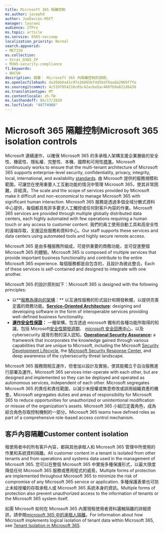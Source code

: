 ```yaml
---
title: Microsoft 365 隔離控制
ms.author: josephd
author: JoeDavies-MSFT
manager: laurawi
audience: ITPro
ms.topic: article
ms.service: O365-seccomp
localization_priority: Normal
search.appverid:
- MET150
ms.collection:
- Strat_O365_IP
- M365-security-compliance
f1.keywords:
- NOCSH
description: 摘要： Microsoft 365 內隔離控制的說明。
ms.openlocfilehash: da26bb6a41c97a16865bfdd5bdf6aada2069f7fe
ms.sourcegitcommit: 4c519f054216c05c42acba5ac460fb9a821d6436
ms.translationtype: MT
ms.contentlocale: zh-TW
ms.lasthandoff: 06/17/2020
ms.locfileid: "44774908"
---
```

# <a name="microsoft-365-isolation-controls"></a><span data-ttu-id="c721b-103">Microsoft 365 隔離控制</span><span class="sxs-lookup"><span data-stu-id="c721b-103">Microsoft 365 isolation controls</span></span> 

<span data-ttu-id="c721b-104">Microsoft 連續運作，以確保 Microsoft 365 的多承租人架構支援企業層級的安全性、機密性、隱私權、完整性、本機、國際和可用性[標準](https://www.microsoft.com/TrustCenter/Compliance?service=Office#Icons)。</span><span class="sxs-lookup"><span data-stu-id="c721b-104">Microsoft continuously works to ensure that the multi-tenant architecture of Microsoft 365 supports enterprise-level security, confidentiality, privacy, integrity, local, international, and availability [standards](https://www.microsoft.com/TrustCenter/Compliance?service=Office#Icons).</span></span> <span data-ttu-id="c721b-105">由 Microsoft 提供的服務規模和範圍，可讓您在使用重要人工互動功能的情況中管理 Microsoft 365，使其非常困難，非經濟。</span><span class="sxs-lookup"><span data-stu-id="c721b-105">The scale and the scope of services provided by Microsoft make it difficult and non-economical to manage Microsoft 365 with significant human interaction.</span></span> <span data-ttu-id="c721b-106">Microsoft 365 服務是透過多個全域分散式資料中心提供，每個都具有許多要求人工觸控或任何對客戶內容的作業。</span><span class="sxs-lookup"><span data-stu-id="c721b-106">Microsoft 365 services are provided through multiple globally distributed data centers, each highly automated with few operations requiring a human touch or any access to customer content.</span></span> <span data-ttu-id="c721b-107">我們的員工使用自動工具和高安全性的遠端存取，支援這些服務和資料中心。</span><span class="sxs-lookup"><span data-stu-id="c721b-107">Our staff supports these services and data centers using automated tools and highly secure remote access.</span></span> 

<span data-ttu-id="c721b-108">Microsoft 365 是由多種服務所組成，可提供重要的商務功能，並可促進整個 Microsoft 365 的體驗。</span><span class="sxs-lookup"><span data-stu-id="c721b-108">Microsoft 365 is composed of multiple services that provide important business functionality and contribute to the entire Microsoft 365 experience.</span></span> <span data-ttu-id="c721b-109">每個服務都是自包含的，且設計為彼此整合。</span><span class="sxs-lookup"><span data-stu-id="c721b-109">Each of these services is self-contained and designed to integrate with one another.</span></span>

<span data-ttu-id="c721b-110">Microsoft 365 的設計原則如下：</span><span class="sxs-lookup"><span data-stu-id="c721b-110">Microsoft 365 is designed with the following principles:</span></span>

 - <span data-ttu-id="c721b-111">以**[服務為導向的架構](https://docs.microsoft.com/previous-versions/aa480021(v=msdn.10))：** 以互通性服務的形式設計和開發軟體，以提供完善定義的商務功能。</span><span class="sxs-lookup"><span data-stu-id="c721b-111">**[Service-Oriented Architecture](https://docs.microsoft.com/previous-versions/aa480021(v=msdn.10)):** designing and developing software in the form of interoperable services providing well-defined business functionality.</span></span>
 - <span data-ttu-id="c721b-112">**[運作安全性保證](https://www.microsoft.com/download/details.aspx?id=40872)：** 一種架構，包含透過 microsoft 獨有的各種功能所取得的知識，包括 Microsoft[安全性開發週期](https://www.microsoft.com/sdl/default.aspx)、 [microsoft 安全回應中心](https://technet.microsoft.com/library/dn440717.aspx)，以及 cybersecurity 威脅形勢的深入認知。</span><span class="sxs-lookup"><span data-stu-id="c721b-112">**[Operational Security Assurance](https://www.microsoft.com/download/details.aspx?id=40872):** a framework that incorporates the knowledge gained through various capabilities that are unique to Microsoft, including the Microsoft [Security Development Lifecycle](https://www.microsoft.com/sdl/default.aspx), the [Microsoft Security Response Center](https://technet.microsoft.com/library/dn440717.aspx), and deep awareness of the cybersecurity threat landscape.</span></span>

<span data-ttu-id="c721b-113">Microsoft 365 服務間相互運作，但會加以設計及實施，使其能獨立于自治服務進行部署及運作。</span><span class="sxs-lookup"><span data-stu-id="c721b-113">Microsoft 365 services inter-operate with each other, but are designed and implemented so they can be deployed and operated as autonomous services, independent of each other.</span></span> <span data-ttu-id="c721b-114">Microsoft segregates Microsoft 365 的責任和責任範圍，以減少未授權或無意修改或誤用組織資產的機會。</span><span class="sxs-lookup"><span data-stu-id="c721b-114">Microsoft segregates duties and areas of responsibility for Microsoft 365 to reduce opportunities for unauthorized or unintentional modification or misuse of the organization's assets.</span></span> <span data-ttu-id="c721b-115">Microsoft 365 小組已定義角色，成為綜合角色存取控制機制的一部分。</span><span class="sxs-lookup"><span data-stu-id="c721b-115">Microsoft 365 teams have defined roles as part of a comprehensive role-based access control mechanism.</span></span>

## <a name="customer-content-isolation"></a><span data-ttu-id="c721b-116">客戶內容隔離</span><span class="sxs-lookup"><span data-stu-id="c721b-116">Customer content isolation</span></span>

<span data-ttu-id="c721b-117">租使用者中的所有客戶內容，都與其他承租人和 Microsoft 365 管理中所使用的作業和系統資料隔離。</span><span class="sxs-lookup"><span data-stu-id="c721b-117">All customer content in a tenant is isolated from other tenants and from operations and systems data used in the management of Microsoft 365.</span></span> <span data-ttu-id="c721b-118">您可以在整個 Microsoft 365 中實施多種保護形式，以最大限度降低任何 Microsoft 365 服務或應用程式的威脅。</span><span class="sxs-lookup"><span data-stu-id="c721b-118">Multiple forms of protection are implemented throughout Microsoft 365 to minimize the risk of compromise of any Microsoft 365 service or application.</span></span> <span data-ttu-id="c721b-119">多種保護表單也可防止未經授權的存取承租人或 Microsoft 365 系統本身的資訊。</span><span class="sxs-lookup"><span data-stu-id="c721b-119">Multiple forms of protection also prevent unauthorized access to the information of tenants or the Microsoft 365 system itself.</span></span>

<span data-ttu-id="c721b-120">如需 Microsoft 如何在 Microsoft 365 內實現租使用者資料邏輯隔離的詳細資訊，請參閱[microsoft 365 中的承租人隔離](office-365-tenant-isolation-overview.md)。</span><span class="sxs-lookup"><span data-stu-id="c721b-120">For information about how Microsoft implements logical isolation of tenant data within Microsoft 365, see [Tenant Isolation in Microsoft 365](office-365-tenant-isolation-overview.md).</span></span>
